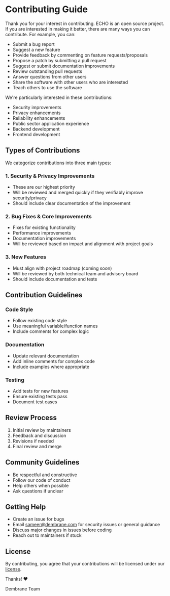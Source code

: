 # Contributing Guide

Thank you for your interest in contributing. ECHO is an open source project. If you are interested in making it better, there are many ways you can contribute. For example, you can:

- Submit a bug report
- Suggest a new feature
- Provide feedback by commenting on feature requests/proposals
- Propose a patch by submitting a pull request
- Suggest or submit documentation improvements
- Review outstanding pull requests
- Answer questions from other users
- Share the software with other users who are interested
- Teach others to use the software

We're particularly interested in these contributions:

- Security improvements
- Privacy enhancements
- Reliability enhancements
- Public sector application experience
- Backend development
- Frontend development

## Types of Contributions

We categorize contributions into three main types:

### 1. Security & Privacy Improvements
- These are our highest priority
- Will be reviewed and merged quickly if they verifiably improve security/privacy
- Should include clear documentation of the improvement

### 2. Bug Fixes & Core Improvements
- Fixes for existing functionality
- Performance improvements
- Documentation improvements
- Will be reviewed based on impact and alignment with project goals

### 3. New Features
- Must align with project roadmap (coming soon)
- Will be reviewed by both technical team and advisory board
- Should include documentation and tests

## Contribution Guidelines

### Code Style
- Follow existing code style
- Use meaningful variable/function names
- Include comments for complex logic

### Documentation
- Update relevant documentation
- Add inline comments for complex code
- Include examples where appropriate

### Testing
- Add tests for new features
- Ensure existing tests pass
- Document test cases

## Review Process

1. Initial review by maintainers
2. Feedback and discussion
3. Revisions if needed
4. Final review and merge

## Community Guidelines

- Be respectful and constructive
- Follow our code of conduct
- Help others when possible
- Ask questions if unclear

## Getting Help

- Create an issue for bugs
- Email sameer@dembrane.com for security issues or general guidance
- Discuss major changes in issues before coding
- Reach out to maintainers if stuck

## License

By contributing, you agree that your contributions will be licensed under our [license](LICENSE).

Thanks! ❤️

Dembrane Team
